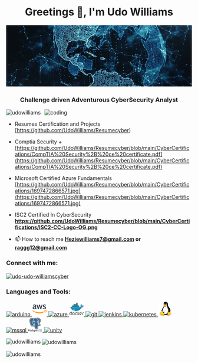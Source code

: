 <h1 align="center"> Greetings 👋, I'm Udo Williams</h1>
<div align="center"> <img src="https://raw.githubusercontent.com/UdoWilliams/Resumecyber/main/picyber1.jpg"> </div>
<h3 align="center">Challenge driven Adventurous CyberSecurity Analyst</h3>
<img align="right" alt="coding" width="400" src="https://imarticus.org/blog/wp-content/uploads/2021/12/djbwgfw.gif">

<p align="left"> <img src="https://komarev.com/ghpvc/?username=udowilliams&label=Profile%20views&color=0e75b6&style=flat" alt="udowilliams" /> </p>

- Resumes Certification and Projects [https://github.com/UdoWilliams/Resumecyber)

- Comptia Security + [https://github.com/UdoWilliams/Resumecyber/blob/main/CyberCertifications/CompTIA%20Security%2B%20ce%20certificate.pdf](https://github.com/UdoWilliams/Resumecyber/blob/main/CyberCertifications/CompTIA%20Security%2B%20ce%20certificate.pdf)

- Microsoft Certified Azure Fundamentals [https://github.com/UdoWilliams/Resumecyber/blob/main/CyberCertifications/1697472866571.jpg](https://github.com/UdoWilliams/Resumecyber/blob/main/CyberCertifications/1697472866571.jpg)

- ISC2 Certified In CyberSecurity **https://github.com/UdoWilliams/Resumecyber/blob/main/CyberCertifications/ISC2-CC-Logo-OG.png**

- 📫 How to reach me **Heziewilliams7@gmail.com or raggg12@gmail.com**

<h3 align="left">Connect with me:</h3>
<p align="left">
<a href="https://linkedin.com/in/udo-udo-williamscyber" target="blank"><img align="center" src="https://raw.githubusercontent.com/rahuldkjain/github-profile-readme-generator/master/src/images/icons/Social/linked-in-alt.svg" alt="udo-udo-williamscyber" height="30" width="40" /></a>
</p>

<h3 align="left">Languages and Tools:</h3>
<p align="left"> <a href="https://www.arduino.cc/" target="_blank" rel="noreferrer"> <img src="https://cdn.worldvectorlogo.com/logos/arduino-1.svg" alt="arduino" width="40" height="40"/> </a> <a href="https://aws.amazon.com" target="_blank" rel="noreferrer"> <img src="https://raw.githubusercontent.com/devicons/devicon/master/icons/amazonwebservices/amazonwebservices-original-wordmark.svg" alt="aws" width="40" height="40"/> </a> <a href="https://azure.microsoft.com/en-in/" target="_blank" rel="noreferrer"> <img src="https://www.vectorlogo.zone/logos/microsoft_azure/microsoft_azure-icon.svg" alt="azure" width="40" height="40"/> </a> <a href="https://www.docker.com/" target="_blank" rel="noreferrer"> <img src="https://raw.githubusercontent.com/devicons/devicon/master/icons/docker/docker-original-wordmark.svg" alt="docker" width="40" height="40"/> </a> <a href="https://git-scm.com/" target="_blank" rel="noreferrer"> <img src="https://www.vectorlogo.zone/logos/git-scm/git-scm-icon.svg" alt="git" width="40" height="40"/> </a> <a href="https://www.jenkins.io" target="_blank" rel="noreferrer"> <img src="https://www.vectorlogo.zone/logos/jenkins/jenkins-icon.svg" alt="jenkins" width="40" height="40"/> </a> <a href="https://kubernetes.io" target="_blank" rel="noreferrer"> <img src="https://www.vectorlogo.zone/logos/kubernetes/kubernetes-icon.svg" alt="kubernetes" width="40" height="40"/> </a> <a href="https://www.linux.org/" target="_blank" rel="noreferrer"> <img src="https://raw.githubusercontent.com/devicons/devicon/master/icons/linux/linux-original.svg" alt="linux" width="40" height="40"/> </a> <a href="https://www.microsoft.com/en-us/sql-server" target="_blank" rel="noreferrer"> <img src="https://www.svgrepo.com/show/303229/microsoft-sql-server-logo.svg" alt="mssql" width="40" height="40"/> </a> <a href="https://www.postgresql.org" target="_blank" rel="noreferrer"> <img src="https://raw.githubusercontent.com/devicons/devicon/master/icons/postgresql/postgresql-original-wordmark.svg" alt="postgresql" width="40" height="40"/> </a> <a href="https://unity.com/" target="_blank" rel="noreferrer"> <img src="https://www.vectorlogo.zone/logos/unity3d/unity3d-icon.svg" alt="unity" width="40" height="40"/> </a> </p>

<p><img align="left" src="https://github-readme-stats.vercel.app/api/top-langs?username=udowilliams&show_icons=true&locale=en&layout=compact" alt="udowilliams" /></p>

<p>&nbsp;<img align="center" src="https://github-readme-stats.vercel.app/api?username=udowilliams&show_icons=true&locale=en" alt="udowilliams" /></p>

<p><img align="center" src="https://github-readme-streak-stats.herokuapp.com/?user=udowilliams&" alt="udowilliams" /></p>
